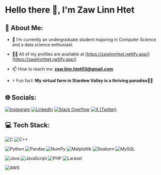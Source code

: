 # Hello there 👋, I'm Zaw Linn Htet

## 💫 About Me:
- 🌱 I’m currently an undergraduate student majoring in Computer Science and a data science enthusiast.

- 👨‍💻 All of my profiles are available at [https://zawlinnhtet.netlify.app/](https://zawlinnhtet.netlify.app/)

- 📫 How to reach me: **zaw.linn.htet03@gmail.com**

- ⚡ Fun fact: **My virtual farm in Stardew Valley is a thriving paradise🌽🐓**


## 🌐 Socials:
[![Instagram](https://img.shields.io/badge/Instagram-%23E4405F.svg?logo=Instagram&logoColor=white)](https://www.instagram.com/j8rlin_2/) 
[![LinkedIn](https://img.shields.io/badge/LinkedIn-%230077B5.svg?logo=linkedin&logoColor=white)](https://www.linkedin.com/in/zaw-linn-htet-115771229/) 
[![Stack Overflow](https://img.shields.io/badge/-Stackoverflow-FE7A16?logo=stack-overflow&logoColor=white)](https://stackoverflow.com/users/22983917/zaw-linn-htet) 
[![X (Twitter)](https://img.shields.io/badge/X-%231DA1F2.svg?logo=twitter&logoColor=white)](https://x.com/jxrlin_z)


## 💻 Tech Stack:
![C](https://img.shields.io/badge/c-%2300599C.svg?style=for-the-badge&logo=c&logoColor=white) 
![C++](https://img.shields.io/badge/c++-%2300599C.svg?style=for-the-badge&logo=c%2B%2B&logoColor=white)

![Python](https://img.shields.io/badge/python-3670A0?style=for-the-badge&logo=python&logoColor=ffdd54) 
![Pandas](https://img.shields.io/badge/pandas-%23150458.svg?style=for-the-badge&logo=pandas&logoColor=white)
![NumPy](https://img.shields.io/badge/numpy-%23013243.svg?style=for-the-badge&logo=numpy&logoColor=white)
![Matplotlib](https://img.shields.io/badge/Matplotlib-%23ffffff.svg?style=for-the-badge&logo=Matplotlib&logoColor=black)
![Seaborn](https://img.shields.io/badge/seaborn-%2300aaff.svg?style=for-the-badge&logoColor=white)
![MySQL](https://img.shields.io/badge/mysql-%2300000f.svg?style=for-the-badge&logo=mysql&logoColor=white)

![Java](https://img.shields.io/badge/java-%23ED8B00.svg?style=for-the-badge&logo=openjdk&logoColor=white) 
![JavaScript](https://img.shields.io/badge/javascript-%23323330.svg?style=for-the-badge&logo=javascript&logoColor=%23F7DF1E) 
![PHP](https://img.shields.io/badge/php-%23777BB4.svg?style=for-the-badge&logo=php&logoColor=white)
![Laravel](https://img.shields.io/badge/laravel-%23FF2D20.svg?style=for-the-badge&logo=laravel&logoColor=white)  

![AWS](https://img.shields.io/badge/AWS-%23FF9900.svg?style=for-the-badge&logo=amazon-aws&logoColor=white)
